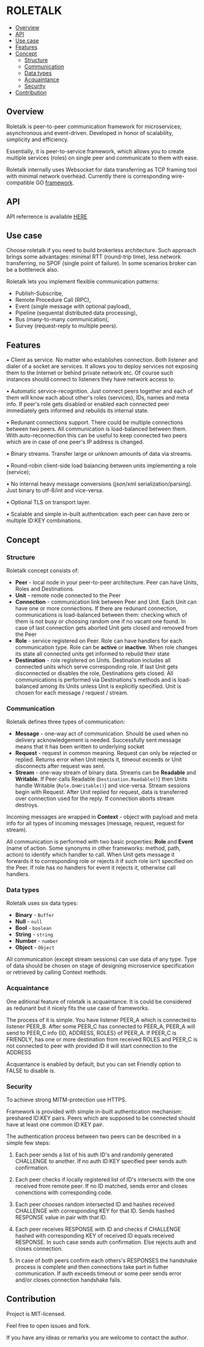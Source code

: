 # ROLETALK

<!-- vscode-markdown-toc -->
* [ Overview](#Overview)
* [ API](#API)
* [ Use case](#Usecase)
* [ Features](#Features)
* [ Concept](#Concept)
	* [ Structure](#Structure)
	* [ Communication](#Communication)
	* [ Data types](#Datatypes)
	* [ Acquaintance](#Acquaintance)
	* [ Security](#Security)
* [ Contribution](#Contribution)

<!-- vscode-markdown-toc-config
	numbering=false
	autoSave=true
	/vscode-markdown-toc-config -->
<!-- /vscode-markdown-toc -->

## <a name='Overview'></a> Overview

Roletalk is peer-to-peer communication framework for microservices; asynchronous and event-driven.
Developed in honor of scalability, simplicity and efficiency.

Essentially, it is peer-to-service framework, which allows you to create multiple services (roles) on single peer and communicate to them with ease.

Roletalk internally uses Websocket for data transferring as TCP framing tool with minimal network overhead.
Currently there is corresponding wire-compatible GO [framework](https://github.com/xshkut/roletalk-go).

## <a name='API'></a> API 

API referrence is available [HERE](https://xshkut.github.io/roletalk-js)

## <a name='Usecase'></a> Use case

Choose roletalk if you need to build brokerless architecture. Such approach brings some advantages: minimal RTT (round-trip time), less network transferring, no SPOF (single point of failure). In some scenarios broker can be a bottleneck also.

Roletalk lets you implement flexible communication patterns:

- Publish-Subscribe,
- Remote Procedure Call (RPC),
- Event (single message with optional payload),
- Pipeline (sequental distributed data processing),
- Bus (many-to-many communication),
- Survey (request-reply to multiple peers).

## <a name='Features'></a> Features

• Client as service.
No matter who establishes connection. Both listener and dialer of a socket are services.
It allows you to deploy services not exposing them to the Internet or behind private network etc.
Of course such instances should connect to listeners they have network access to.

• Automatic service-recognition. Just connect peers together and each of them will know each about other's roles (services), IDs, names and meta info.
If peer's role gets disabled or enabled each connected peer immediately gets informed and rebuilds its internal state.

• Redunant connections support. There could be multiple connections between two peers. All communication is load-balanced between them.
With auto-reconnection this can be useful to keep connected two peers which are in case of one peer's IP address is changed.

• Binary streams. Transfer large or unknown amounts of data via streams.

• Round-robin client-side load balancing between units implementing a role (service);

• No internal heavy message conversions (json/xml serialization/parsing). Just binary to utf-8/int and vice-versa.

• Optional TLS on transport layer.

• Scalable and simple in-built authentication: each peer can have zero or multiple ID:KEY combinations.

## <a name='Concept'></a> Concept

### <a name='Structure'></a> Structure

Roletalk concept consists of:

- <b>Peer</b> - local node in your peer-to-peer architecture. Peer can have Units, Roles and Destinations.
- <b>Unit</b> - remote node connected to the Peer
- <b>Connection</b> - communication link between Peer and Unit. Each Unit can have one or more connections. If there are redunant connection, communications is load-balanced between them: checking which of them is not busy or choosing random one if no vacant one found. In case of last connection gets aborted Unit gets closed and removed from the Peer
- <b>Role</b> - service registered on Peer. Role can have handlers for each communication type. Role can be <b>active</b> or <b>inactive</b>. When role changes its state all connected units get informed to rebuild their state
- <b>Destination</b> - role registered on Units. Destination includes all connected units which serve corresponding role. If last Unit gets disconnected or disables the role, Destinations gets closed.
All communications is performed via Destinations's methods and is load-balanced among its Units unless Unit is explicitly specified. Unit is chosen for each message / request / stream. 

### <a name='Communication'></a> Communication

Roletalk defines three types of communication:

- <b>Message</b> - one-way act of communication. Should be used when no delivery acknowledgement is needed. Successfully sent message means that it has been written to underlying socket
- <b>Request</b> - request in common meaning. Request can only be rejected or replied. Returns error when Unit rejects it, timeout exceeds or Unit disconnects after request was sent.
- <b>Stream</b> - one-way stream of binary data. Streams can be <b>Readable</b> and <b>Writable</b>. If Peer calls Readable (`Destination.Readable()`) then Units handle Writable (`Role.OnWritable()`) and vice-versa. Stream sessions begin with Request. After Unit replied for request, data is transferred over connection used for the reply. If  connection aborts stream destroys.

Incoming messages are wrapped in <b>Context</b> - object with payload and meta info for all types of incoming messages (message, request, request for stream). 

All communication is performed with two basic properties: <b>Role</b> and <b>Event</b> (name of action. Some synonyms in other frameworks: method, path, action) to identify which handler to call.
When Unit gets message it forwards it to corresponding role or rejects it if such role isn't specified on the Peer. If role has no handlers for event it rejects it, otherwise call handlers.

### <a name='Datatypes'></a> Data types

Roletalk uses six data types:

- <b>Binary</b> - `Buffer`
- <b>Null</b> - `null`
- <b>Bool</b> - `boolean`
- <b>String</b> - `string`
- <b>Number</b> - `number`
- <b>Object</b> - `Object`

All communication (except stream sessions) can use data of any type. Type of data should be chosen on stage of designing microservice specification or retrieved by calling Context methods.

### <a name='Acquaintance'></a> Acquaintance

One aditional feature of roletalk is acquaintance. It is could be considered as redunant but it nicely fits the use case of frameworks.

The process of it is simple. You have listener PEER_A which is connected to listener PEER_B. After some PEER_C has connected to PEER_A, PEER_A will send to PEER_C info {ID, ADDRESS, ROLES} of PEER_A. If PEER_C is FRIENDLY, has one or more destination from received ROLES and PEER_C is not connected to peer with provided ID it will start connection to the ADDRESS

Acquantance is enabled by default, but you can set Friendly option to FALSE to disable is.

### <a name='Security'></a> Security

To achieve strong MITM-protection use HTTPS.

Framework is provided with simple in-built authentication mechanism: preshared ID:KEY pairs. Peers which are supposed to be connected should have at least one common ID:KEY pair.

The authentication process between two peers can be described in a simple few steps:

1. Each peer sends a list of his auth ID's and randomly generated CHALLENGE to another. If no auth ID:KEY specified peer sends auth confirmation.

2. Each peer checks if locally registered list of ID's intersects with the one received from remote peer. If no ID matched, sends error and closes conenctions with corresponding code.

3. Each peer chooses random intersected ID and hashes received CHALLENGE with corresponding KEY for that ID. Sends hashed RESPONSE value in pair with that ID.

4. Each peer receives RESPONSE with ID and checks if CHALLENGE hashed with corresponding KEY of received ID equals received RESPONSE. In such case sends auth confirmation. Else rejects auth and closes connection.

5. In case of both peers confirm each others's RESPONSES the handshake process is complete and then connections take part in futher communication. If auth exceeds timeout or some peer sends error and/or closes connection handshake fails.

## <a name='Contribution'></a> Contribution

Project is MIT-licensed. 

Feel free to open issues and fork. 

If you have any ideas or remarks you are welcome to contact the author.
